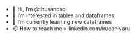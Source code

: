 - 👋 Hi, I’m @thusandso
- 👀 I’m interested in tables and dataframes
- 🌱 I’m currently learning new dataframes
- 📫 How to reach me > linkedin.com/in/daniyaru

<!---
thusandso/thusandso is a ✨ special ✨ repository because its `README.md` (this file) appears on your GitHub profile.
You can click the Preview link to take a look at your changes.
--->
